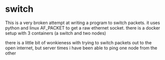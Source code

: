 # switch
This is a very broken attempt at writing a program to switch packets. it uses python
and linux AF_PACKET to get a raw ethernet socket. there is a docker setup with
3 containers (a switch and two nodes)

there is a little bit of wonkieness with trying to switch packets out to the open internet, but server times i have been able to ping one node from the other